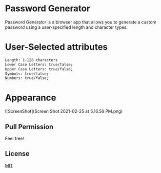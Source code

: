 # Password Generator


Password Generator is a browser app that allows you to generate a custom password using a user-specified length and character types.

# User-Selected attributes

```bash
Length: 1-128 characters
Lower Case Letters: true/false;
Upper Case Letters: true/false;
Symbols: true/false;
Numbers: true/false;
```
# Appearance

![ScreenShot](Screen Shot 2021-02-25 at 5.16.56 PM.png)


## Pull Permission

Feel free!



## License
[MIT](https://choosealicense.com/licenses/mit/)